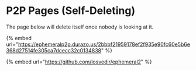 # P2P Pages (Self-Deleting)

The page below will delete itself once nobody is looking at it.

{% embed url="https://ephemeralp2p.durazo.us/2bbbf21959178ef2f935e90fc60e5b6e368d27514fe305ca7dcecc32c0134838" %}

{% embed url="https://github.com/losvedir/ephemeral2" %}

